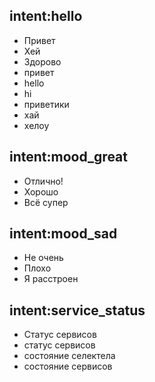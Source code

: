 ## intent:hello
- Привет
- Хей
- Здорово
- привет
- hello
- hi
- приветики
- хай
- хелоу

## intent:mood_great
- Отлично!
- Хорошо
- Всё супер

## intent:mood_sad
- Не очень
- Плохо
- Я расстроен

## intent:service_status
- Статус сервисов
- статус сервисов
- состояние селектела
- состояние сервисов